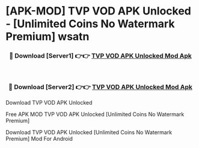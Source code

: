# [APK-MOD] TVP VOD APK Unlocked - [Unlimited Coins No Watermark Premium] wsatn



<div align="center">
<h3>🔴 Download [Server1] 👉👉 <a href="https://momento.my/?title=TVP_VOD_APK_Unlocked">TVP VOD APK Unlocked Mod Apk</a></h3><br>

<h3>🔴 Download [Server2] 👉👉 <a href="https://momento.my/?title=TVP_VOD_APK_Unlocked">TVP VOD APK Unlocked Mod Apk</a></h3>
</div>



Download TVP VOD APK Unlocked 

Free APK MOD TVP VOD APK Unlocked [Unlimited Coins No Watermark Premium]

Download TVP VOD APK Unlocked [Unlimited Coins No Watermark Premium] Mod For Android

